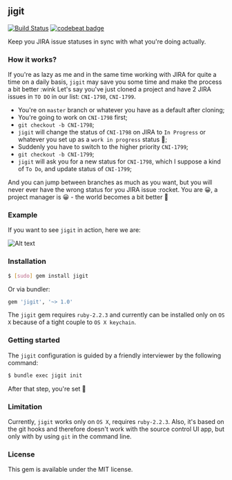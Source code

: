 ## jigit

[![Build Status](https://travis-ci.org/Antondomashnev/jigit.svg?branch=master)](https://travis-ci.org/Antondomashnev/jigit)
[![codebeat badge](https://codebeat.co/badges/05115118-11ff-49bb-9b84-73070afb0f3c)](https://codebeat.co/projects/github-com-antondomashnev-jigit)

Keep you JIRA issue statuses in sync with what you're doing actually.

### How it works?

If you're as lazy as me and in the same time working with JIRA for quite a time on a daily basis,
`jigit` may save you some time and make the process a bit better :wink
Let's say you've just cloned a project and
have 2 JIRA issues in `TO DO` in our list: `CNI-1798`, `CNI-1799`.

* You're on `master` branch or whatever you have as a default after cloning;
* You're going to work on `CNI-1798` first;
* `git checkout -b CNI-1798`;
* `jigit` will change the status of `CNI-1798` on JIRA to `In Progress`
  or whatever you set up as a `work in progress` status 🎉;
* Suddenly you have to switch to the higher priority `CNI-1799`;
* `git checkout -b CNI-1799`;
* `jigit` will ask you for a new status for `CNI-1798`, which I suppose a kind of `To Do`,
  and update status of `CNI-1799`;

And you can jump between branches as much as you want, but you will never ever have the wrong status for you JIRA issue :rocket.
You are 😀, a project manager is 😀 - the world becomes a bit better 🙌

### Example

If you want to see `jigit` in action, here we are:

![Alt text](https://monosnap.com/file/N55dJTlNbz3j3SP1KHBaO6gtwV20OM.png)

### Installation

```sh
$ [sudo] gem install jigit
```

Or via bundler:

```ruby
gem 'jigit', '~> 1.0'
```

The `jigit` gem requires `ruby-2.2.3` and currently can be installed
only on `OS X` because of a tight couple to `OS X keychain`.

### Getting started

The `jigit` configuration is guided by a friendly interviewer by the following command:  

```sh
$ bundle exec jigit init
```

After that step, you're set 🚀

### Limitation

Currently, `jigit` works only on `OS X`, requires `ruby-2.2.3`. Also, it's based on the git hooks
and therefore doesn't work with the source control UI app, but only with by using `git` in the command line.

### License

This gem is available under the MIT license.

